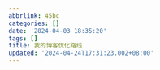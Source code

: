 ```yaml
---
abbrlink: 45bc
categories: []
date: '2024-04-03 18:35:20'
tags: []
title: 我的博客优化路线
updated: '2024-04-24T17:31:23.002+08:00'
---
```

